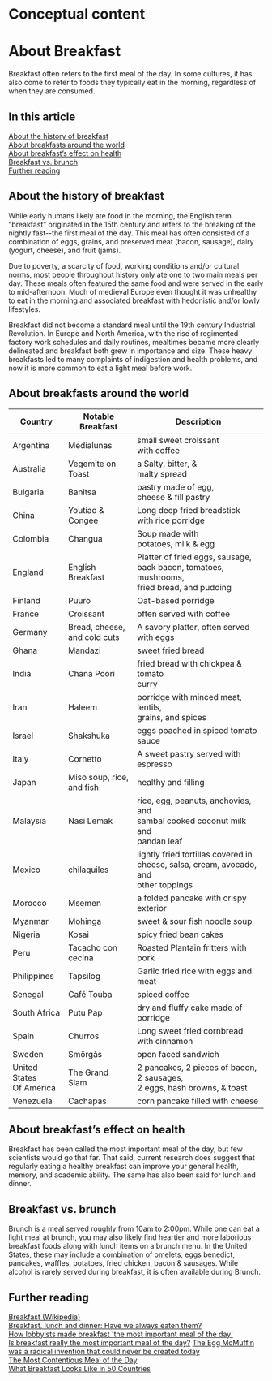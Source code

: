 # Conceptual content

# About Breakfast

Breakfast often refers to the first meal of the day. In some cultures, it has also come to refer to foods they typically eat in the morning, regardless of when they are consumed.  

## In this article

[About the history of breakfast](#about-the-history-of-breakfast) <br>
[About breakfasts around the world](#about-breakfasts-around-the-world) <br> 
[About breakfast’s effect on health](#about-breakfasts-effect-on-health) <br>
[Breakfast vs. brunch](#breakfast-vs-brunch) <br>
[Further reading](#further-reading) <br>


## About the history of breakfast<br>
While early humans likely ate food in the morning, the English term “breakfast” originated in the 15th century and refers to the breaking of the nightly fast--the first meal of the day. This meal has often consisted of a combination of eggs, grains, and preserved meat (bacon, sausage), dairy (yogurt, cheese), and fruit (jams). 

Due to poverty, a scarcity of food, working conditions and/or cultural norms, most people throughout history only ate one to two main meals per day.  These meals often featured the same food and were served in the early to mid-afternoon.  Much of medieval Europe even thought it was unhealthy to eat in the morning and associated breakfast with hedonistic and/or lowly lifestyles.

Breakfast did not become a standard meal until the 19th century Industrial Revolution.  In Europe and North America, with the rise of regimented factory work schedules and daily routines, mealtimes became more clearly delineated and breakfast both grew in importance and size. These heavy breakfasts led to many complaints of indigestion and health problems, and now it is more common to eat a light meal before work.   

## About breakfasts around the world<br>
| Country                     | Notable Breakfast               | Description                                                                                      |
|-----------------------------|---------------------------------|--------------------------------------------------------------------------------------------------|
| Argentina                   | Medialunas                      | small sweet croissant<br>with coffee                                                             |
| Australia                   | Vegemite on Toast               | a Salty, bitter, & <br>malty spread                                                              |
| Bulgaria                    | Banitsa                         | pastry made of egg,<br>cheese & fill pastry                                                      |
| China                       | Youtiao & Congee                | Long deep fried breadstick<br>with rice porridge                                                 |
| Colombia                    | Changua                         | Soup made with<br>potatoes, milk & egg                                                           |
| England                     | English Breakfast               | Platter of fried eggs, sausage, <br>back bacon, tomatoes, mushrooms,<br>fried bread, and pudding |
| Finland                     | Puuro                           | Oat-based porridge                                                                               |
| France                      | Croissant                       | often served with coffee                                                                         |
| Germany                     | Bread, cheese,<br>and cold cuts | A savory platter, often served<br>with eggs                                                      |
| Ghana                       | Mandazi                         | sweet fried bread                                                                                |
| India                       | Chana Poori                     | fried bread with chickpea & tomato<br>curry                                                      |
| Iran                        | Haleem                          | porridge with minced meat, lentils,<br>grains, and spices                                        |
| Israel                      | Shakshuka                       | eggs poached in spiced tomato sauce                                                              |
| Italy                       | Cornetto                        | A sweet pastry served with <br>espresso                                                          |
| Japan                       | Miso soup, rice,<br>and fish    | healthy and filling                                                                              |
| Malaysia                    | Nasi Lemak                      | rice, egg, peanuts, anchovies, and <br>sambal cooked coconut milk and <br>pandan leaf            |
| Mexico                      | chilaquiles                     | lightly fried tortillas covered in <br>cheese, salsa, cream, avocado, and<br>other toppings      |
| Morocco                     | Msemen                          | a folded pancake with crispy<br>exterior                                                         |
| Myanmar                     | Mohinga                         | sweet & sour fish noodle soup                                                                    |
| Nigeria                     | Kosai                           | spicy fried bean cakes                                                                           |
| Peru                        | Tacacho con<br>cecina           | Roasted Plantain fritters with pork                                                              |
| Philippines                 | Tapsilog                        | Garlic fried rice with eggs and meat                                                             |
| Senegal                     | Café Touba                      | spiced coffee                                                                                    |
| South Africa                | Putu Pap                        | dry and fluffy cake made of porridge                                                             |
| Spain                       | Churros                         | Long sweet fried cornbread with cinnamon                                                             |
| Sweden                      | Smörgås                         | open faced sandwich                                                                              |
| United States<br>Of America | The Grand Slam                  | 2 pancakes, 2 pieces of bacon, 2 sausages,<br>2 eggs, hash browns, & toast                         |
| Venezuela                   | Cachapas                        | corn pancake filled with cheese                                                                  |

## About breakfast’s effect on health<br>
Breakfast has been called the most important meal of the day, but few scientists would go that far. That said, current research does suggest that regularly eating a healthy breakfast can improve your general health, memory, and academic ability.  The same has also been said for lunch and dinner. 

## Breakfast vs. brunch<br>
Brunch is a meal served roughly from 10am to 2:00pm. While one can eat a light meal at brunch, you may also likely find heartier and more laborious breakfast foods along with lunch items on a brunch menu.  In the United States, these may include a combination of omelets, eggs benedict, pancakes, waffles, potatoes, fried chicken, bacon & sausages.  While alcohol is rarely served during breakfast, it is often available during Brunch.

## Further reading<br>
[Breakfast (Wikipedia)](https://en.wikipedia.org/wiki/Breakfast)<br>
[Breakfast, lunch and dinner: Have we always eaten them?](https://www.bbc.com/news/magazine-20243692)<br>
[How lobbyists made breakfast 'the most important meal of the day'](https://www.theguardian.com/lifeandstyle/2016/nov/28/breakfast-health-america-kellog-food-lifestyle)<br>
[Is breakfast really the most important meal of the day?](https://www.bbc.com/future/article/20181126-is-breakfast-good-for-your-health)
[The Egg McMuffin was a radical invention that could never be created today](https://www.washingtonpost.com/outlook/2021/11/23/egg-mcmuffin-anniversary-peterson-entrepreneurship/)<br>
[The Most Contentious Meal of the Day](https://www.theatlantic.com/entertainment/archive/2016/06/breakfast-the-most-contentious-meal-of-the-day/487220/)<br>
[What Breakfast Looks Like in 50 Countries](https://www.thedailymeal.com/travel/what-people-eat-breakfast-around-world-slideshow/slide-4)<br>



